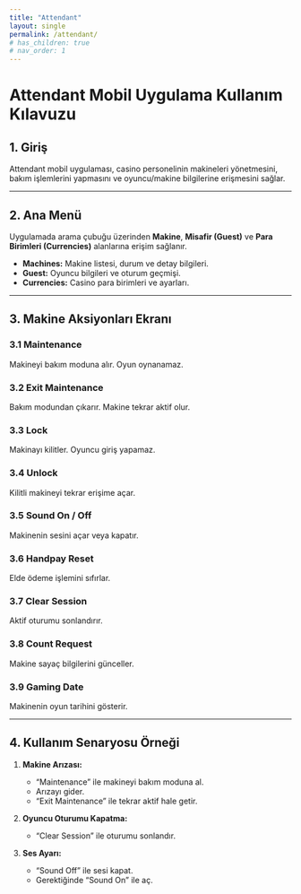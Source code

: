 ```yaml
---
title: "Attendant"
layout: single
permalink: /attendant/
# has_children: true
# nav_order: 1
---
```


# Attendant Mobil Uygulama Kullanım Kılavuzu

## 1. Giriş
Attendant mobil uygulaması, casino personelinin makineleri yönetmesini, bakım işlemlerini yapmasını ve oyuncu/makine bilgilerine erişmesini sağlar.

---

## 2. Ana Menü
Uygulamada arama çubuğu üzerinden **Makine**, **Misafir (Guest)** ve **Para Birimleri (Currencies)** alanlarına erişim sağlanır.

- **Machines:** Makine listesi, durum ve detay bilgileri.
- **Guest:** Oyuncu bilgileri ve oturum geçmişi.
- **Currencies:** Casino para birimleri ve ayarları.

---

## 3. Makine Aksiyonları Ekranı

### 3.1 Maintenance
Makineyi bakım moduna alır. Oyun oynanamaz.

### 3.2 Exit Maintenance
Bakım modundan çıkarır. Makine tekrar aktif olur.

### 3.3 Lock
Makinayı kilitler. Oyuncu giriş yapamaz.

### 3.4 Unlock
Kilitli makineyi tekrar erişime açar.

### 3.5 Sound On / Off
Makinenin sesini açar veya kapatır.

### 3.6 Handpay Reset
Elde ödeme işlemini sıfırlar.

### 3.7 Clear Session
Aktif oturumu sonlandırır.

### 3.8 Count Request
Makine sayaç bilgilerini günceller.

### 3.9 Gaming Date
Makinenin oyun tarihini gösterir.

---

## 4. Kullanım Senaryosu Örneği
1. **Makine Arızası:**  
   - “Maintenance” ile makineyi bakım moduna al.  
   - Arızayı gider.  
   - “Exit Maintenance” ile tekrar aktif hale getir.  

2. **Oyuncu Oturumu Kapatma:**  
   - “Clear Session” ile oturumu sonlandır.  

3. **Ses Ayarı:**  
   - “Sound Off” ile sesi kapat.  
   - Gerektiğinde “Sound On” ile aç.  
